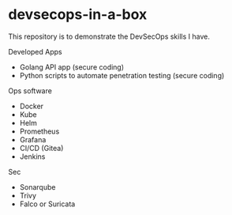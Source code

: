 # devsecops-in-a-box
This repository is to demonstrate the DevSecOps skills I have.

Developed Apps
- Golang API app (secure coding)
- Python scripts to automate penetration testing (secure coding)

Ops software
- Docker
- Kube
- Helm
- Prometheus
- Grafana
- CI/CD (Gitea)
- Jenkins

Sec 
- Sonarqube
- Trivy
- Falco or Suricata